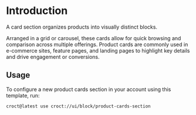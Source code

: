 # Introduction

A card section organizes products into visually distinct blocks.

Arranged in a grid or carousel, these cards allow for quick browsing and comparison across multiple offerings.
Product cards are commonly used in e-commerce sites, feature pages, and landing pages to highlight key details
and drive engagement or conversions.

## Usage

To configure a new product cards section in your account using this template, run:

```js-pm
croct@latest use croct://ui/block/product-cards-section
```
